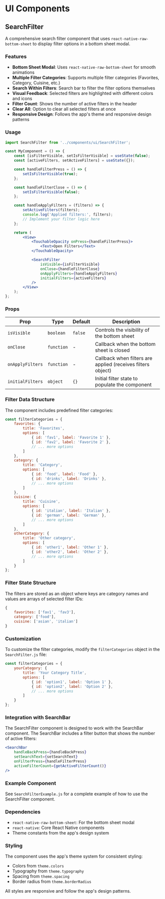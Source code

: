 # UI Components

## SearchFilter

A comprehensive search filter component that uses `react-native-raw-bottom-sheet` to display filter options in a bottom sheet modal.

### Features

- **Bottom Sheet Modal**: Uses `react-native-raw-bottom-sheet` for smooth animations
- **Multiple Filter Categories**: Supports multiple filter categories (Favorites, Category, Cuisine, etc.)
- **Search Within Filters**: Search bar to filter the filter options themselves
- **Visual Feedback**: Selected filters are highlighted with different colors and icons
- **Filter Count**: Shows the number of active filters in the header
- **Clear All**: Option to clear all selected filters at once
- **Responsive Design**: Follows the app's theme and responsive design patterns

### Usage

```jsx
import SearchFilter from '../components/ui/SearchFilter';

const MyComponent = () => {
    const [isFilterVisible, setIsFilterVisible] = useState(false);
    const [activeFilters, setActiveFilters] = useState({});

    const handleFilterPress = () => {
        setIsFilterVisible(true);
    };

    const handleFilterClose = () => {
        setIsFilterVisible(false);
    };

    const handleApplyFilters = (filters) => {
        setActiveFilters(filters);
        console.log('Applied filters:', filters);
        // Implement your filter logic here
    };

    return (
        <View>
            <TouchableOpacity onPress={handleFilterPress}>
                <Text>Open Filters</Text>
            </TouchableOpacity>

            <SearchFilter
                isVisible={isFilterVisible}
                onClose={handleFilterClose}
                onApplyFilters={handleApplyFilters}
                initialFilters={activeFilters}
            />
        </View>
    );
};
```

### Props

| Prop | Type | Default | Description |
|------|------|---------|-------------|
| `isVisible` | `boolean` | `false` | Controls the visibility of the bottom sheet |
| `onClose` | `function` | - | Callback when the bottom sheet is closed |
| `onApplyFilters` | `function` | - | Callback when filters are applied (receives filters object) |
| `initialFilters` | `object` | `{}` | Initial filter state to populate the component |

### Filter Data Structure

The component includes predefined filter categories:

```javascript
const filterCategories = {
    favorites: {
        title: 'Favorites',
        options: [
            { id: 'fav1', label: 'Favorite 1' },
            { id: 'fav2', label: 'Favorite 2' },
            // ... more options
        ]
    },
    category: {
        title: 'Category',
        options: [
            { id: 'food', label: 'Food' },
            { id: 'drinks', label: 'Drinks' },
            // ... more options
        ]
    },
    cuisine: {
        title: 'Cuisine',
        options: [
            { id: 'italian', label: 'Italian' },
            { id: 'german', label: 'German' },
            // ... more options
        ]
    },
    otherCategory: {
        title: 'Other category',
        options: [
            { id: 'other1', label: 'Other 1' },
            { id: 'other2', label: 'Other 2' },
            // ... more options
        ]
    }
};
```

### Filter State Structure

The filters are stored as an object where keys are category names and values are arrays of selected filter IDs:

```javascript
{
    favorites: ['fav1', 'fav3'],
    category: ['food'],
    cuisine: ['asian', 'italian']
}
```

### Customization

To customize the filter categories, modify the `filterCategories` object in the `SearchFilter.js` file:

```javascript
const filterCategories = {
    yourCategory: {
        title: 'Your Category Title',
        options: [
            { id: 'option1', label: 'Option 1' },
            { id: 'option2', label: 'Option 2' },
            // ... more options
        ]
    }
};
```

### Integration with SearchBar

The SearchFilter component is designed to work with the SearchBar component. The SearchBar includes a filter button that shows the number of active filters:

```jsx
<SearchBar
    handleBackPress={handleBackPress}
    setSearchText={setSearchText}
    onFilterPress={handleFilterPress}
    activeFilterCount={getActiveFilterCount()}
/>
```

### Example Component

See `SearchFilterExample.js` for a complete example of how to use the SearchFilter component.

### Dependencies

- `react-native-raw-bottom-sheet`: For the bottom sheet modal
- `react-native`: Core React Native components
- Theme constants from the app's design system

### Styling

The component uses the app's theme system for consistent styling:
- Colors from `theme.colors`
- Typography from `theme.typography`
- Spacing from `theme.spacing`
- Border radius from `theme.borderRadius`

All styles are responsive and follow the app's design patterns. 